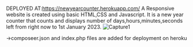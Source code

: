 
DEPLOYED AT:https://newyearcounter.herokuapp.com/
A Responsive website is created using basic HTML,CSS and Javascript.
It is  a new year counter that counts and displays number of days,hours,minutes,seconds left from right now to 1st January 2023.
![Capture1](https://user-images.githubusercontent.com/63505449/161563860-0fc32fb9-a0bd-4883-b580-408ffa8bb8c2.JPG)

->composeer.json and index.php files are added for deployment on heroku
